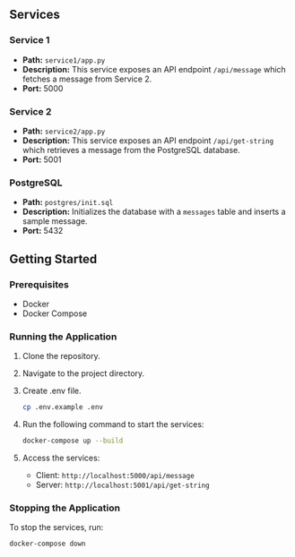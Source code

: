 ## Services

### Service 1

- **Path:** `service1/app.py`
- **Description:** This service exposes an API endpoint `/api/message` which fetches a message from Service 2.
- **Port:** 5000

### Service 2

- **Path:** `service2/app.py`
- **Description:** This service exposes an API endpoint `/api/get-string` which retrieves a message from the PostgreSQL database.
- **Port:** 5001

### PostgreSQL

- **Path:** `postgres/init.sql`
- **Description:** Initializes the database with a `messages` table and inserts a sample message.
- **Port:** 5432

## Getting Started

### Prerequisites

- Docker
- Docker Compose

### Running the Application

1. Clone the repository.
2. Navigate to the project directory.
3. Create .env file.

    ```sh
    cp .env.example .env
    ```

4. Run the following command to start the services:

    ```sh
    docker-compose up --build
    ```

5. Access the services:
    - Client: `http://localhost:5000/api/message`
    - Server: `http://localhost:5001/api/get-string`

### Stopping the Application

To stop the services, run:

```sh
docker-compose down